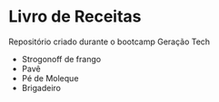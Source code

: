 # Livro de Receitas

Repositório criado durante o bootcamp Geração Tech

- Strogonoff de frango
- Pavê
- Pé de Moleque
- Brigadeiro
